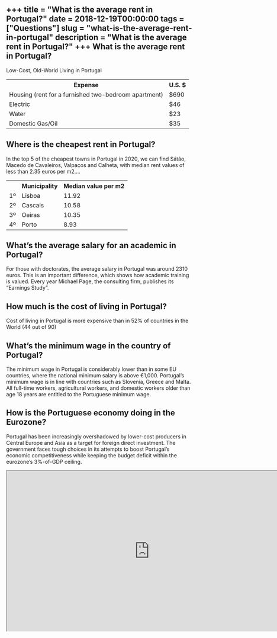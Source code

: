 +++
title = "What is the average rent in Portugal?"
date = 2018-12-19T00:00:00
tags = ["Questions"]
slug = "what-is-the-average-rent-in-portugal"
description = "What is the average rent in Portugal?"
+++
What is the average rent in Portugal?
-------------------------------------

Low-Cost, Old-World Living in Portugal

<table><tr><th>Expense</th><th>U.S. $</th></tr><tr><td>Housing (rent for a furnished two-bedroom apartment)</td><td>$690</td></tr><tr><td>Electric</td><td>$46</td></tr><tr><td>Water</td><td>$23</td></tr><tr><td>Domestic Gas/Oil</td><td>$35</td></tr></table>

Where is the cheapest rent in Portugal?
---------------------------------------

In the top 5 of the cheapest towns in Portugal in 2020, we can find Sátão, Macedo de Cavaleiros, Valpaços and Calheta, with median rent values of less than 2.35 euros per m2….

<table><tr><th></th><th>Municipality</th><th>Median value per m2</th></tr><tr><td>1º</td><td>Lisboa</td><td>11.92</td></tr><tr><td>2º</td><td>Cascais</td><td>10.58</td></tr><tr><td>3º</td><td>Oeiras</td><td>10.35</td></tr><tr><td>4º</td><td>Porto</td><td>8.93</td></tr></table>

What’s the average salary for an academic in Portugal?
------------------------------------------------------

For those with doctorates, the average salary in Portugal was around 2310 euros. This is an important difference, which shows how academic training is valued. Every year Michael Page, the consulting firm, publishes its “Earnings Study”.

How much is the cost of living in Portugal?
-------------------------------------------

Cost of living in Portugal is more expensive than in 52% of countries in the World (44 out of 90)

What’s the minimum wage in the country of Portugal?
---------------------------------------------------

The minimum wage in Portugal is considerably lower than in some EU countries, where the national minimum salary is above €1,000. Portugal’s minimum wage is in line with countries such as Slovenia, Greece and Malta. All full-time workers, agricultural workers, and domestic workers older than age 18 years are entitled to the Portuguese minimum wage.

How is the Portuguese economy doing in the Eurozone?
----------------------------------------------------

Portugal has been increasingly overshadowed by lower-cost producers in Central Europe and Asia as a target for foreign direct investment. The government faces tough choices in its attempts to boost Portugal’s economic competitiveness while keeping the budget deficit within the eurozone’s 3%-of-GDP ceiling.

<iframe allow="accelerometer; autoplay; clipboard-write; encrypted-media; gyroscope; picture-in-picture" allowfullscreen="" class="__youtube_prefs__  epyt-is-override  no-lazyload" data-no-lazy="1" data-origheight="433" data-origwidth="770" data-skipgform_ajax_framebjll="" height="433" id="_ytid_91333" loading="lazy" src="https://www.youtube.com/embed/JAfBEwgHsC8?enablejsapi=1&autoplay=0&cc_load_policy=0&cc_lang_pref=&iv_load_policy=1&loop=0&modestbranding=0&rel=1&fs=1&playsinline=0&autohide=2&theme=dark&color=red&controls=1&" title="YouTube player" width="770"></iframe>